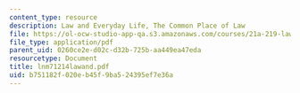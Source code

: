 ```yaml
---
content_type: resource
description: Law and Everyday Life, The Common Place of Law
file: https://ol-ocw-studio-app-qa.s3.amazonaws.com/courses/21a-219-law-and-society-spring-2003/b751182f020eb45f9ba524395ef7e36a_lnm71214lawand.pdf
file_type: application/pdf
parent_uid: 0260ce2e-d02c-d32b-725b-aa449ea47eda
resourcetype: Document
title: lnm71214lawand.pdf
uid: b751182f-020e-b45f-9ba5-24395ef7e36a
---
```

